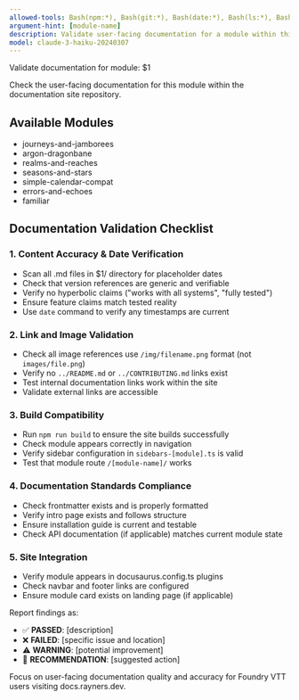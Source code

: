 ```yaml
---
allowed-tools: Bash(npm:*), Bash(git:*), Bash(date:*), Bash(ls:*), Bash(find:*), Read, Grep, Glob, WebFetch
argument-hint: [module-name]
description: Validate user-facing documentation for a module within this docs site
model: claude-3-haiku-20240307
---
```


Validate documentation for module: $1

Check the user-facing documentation for this module within the documentation site repository.

## Available Modules
- journeys-and-jamborees
- argon-dragonbane
- realms-and-reaches
- seasons-and-stars
- simple-calendar-compat
- errors-and-echoes
- familiar

## Documentation Validation Checklist

### 1. Content Accuracy & Date Verification
- Scan all .md files in $1/ directory for placeholder dates
- Check that version references are generic and verifiable
- Verify no hyperbolic claims ("works with all systems", "fully tested")
- Ensure feature claims match tested reality
- Use `date` command to verify any timestamps are current

### 2. Link and Image Validation
- Check all image references use `/img/filename.png` format (not `images/file.png`)
- Verify no `../README.md` or `../CONTRIBUTING.md` links exist
- Test internal documentation links work within the site
- Validate external links are accessible

### 3. Build Compatibility
- Run `npm run build` to ensure the site builds successfully
- Check module appears correctly in navigation
- Verify sidebar configuration in `sidebars-[module].ts` is valid
- Test that module route `/[module-name]/` works

### 4. Documentation Standards Compliance
- Check frontmatter exists and is properly formatted
- Verify intro page exists and follows structure
- Ensure installation guide is current and testable
- Check API documentation (if applicable) matches current module state

### 5. Site Integration
- Verify module appears in docusaurus.config.ts plugins
- Check navbar and footer links are configured
- Ensure module card exists on landing page (if applicable)

Report findings as:
- ✅ **PASSED**: [description]
- ❌ **FAILED**: [specific issue and location]
- ⚠️  **WARNING**: [potential improvement]
- 📝 **RECOMMENDATION**: [suggested action]

Focus on user-facing documentation quality and accuracy for Foundry VTT users visiting docs.rayners.dev.